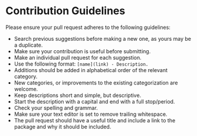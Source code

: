 # Contribution Guidelines

Please ensure your pull request adheres to the following guidelines:

-   Search previous suggestions before making a new one, as yours may be a duplicate.
-   Make sure your contribution is useful before submitting.
-   Make an individual pull request for each suggestion.
-   Use the following format: `[name](link) - Description.`
-   Additions should be added in alphabetical order of the relevant category.
-   New categories, or improvements to the existing categorization are welcome.
-   Keep descriptions short and simple, but descriptive.
-   Start the description with a capital and end with a full stop/period.
-   Check your spelling and grammar.
-   Make sure your text editor is set to remove trailing whitespace.
-   The pull request should have a useful title and include a link to the package and why it should be included.
